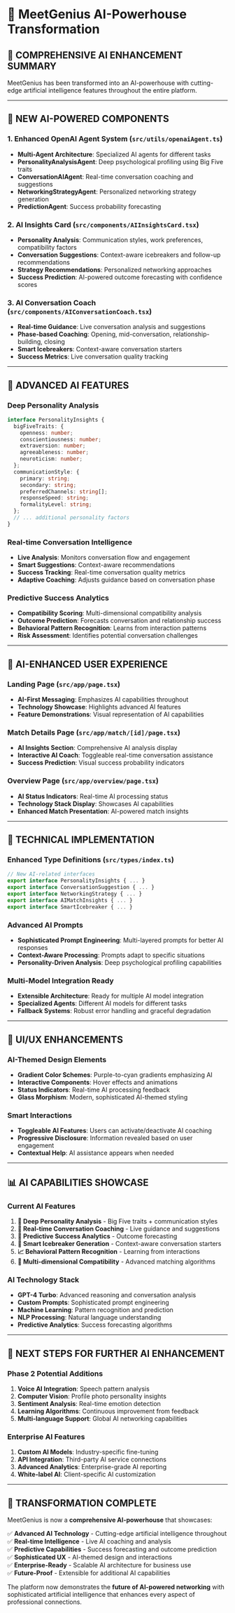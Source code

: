 # 🧠 MeetGenius AI-Powerhouse Transformation

## 🚀 **COMPREHENSIVE AI ENHANCEMENT SUMMARY**

MeetGenius has been transformed into an AI-powerhouse with cutting-edge artificial intelligence features throughout the entire platform.

---

## 🤖 **NEW AI-POWERED COMPONENTS**

### 1. **Enhanced OpenAI Agent System** (`src/utils/openaiAgent.ts`)
- **Multi-Agent Architecture**: Specialized AI agents for different tasks
- **PersonalityAnalysisAgent**: Deep psychological profiling using Big Five traits
- **ConversationAIAgent**: Real-time conversation coaching and suggestions
- **NetworkingStrategyAgent**: Personalized networking strategy generation
- **PredictionAgent**: Success probability forecasting

### 2. **AI Insights Card** (`src/components/AIInsightsCard.tsx`)
- **Personality Analysis**: Communication styles, work preferences, compatibility factors
- **Conversation Suggestions**: Context-aware icebreakers and follow-up recommendations
- **Strategy Recommendations**: Personalized networking approaches
- **Success Prediction**: AI-powered outcome forecasting with confidence scores

### 3. **AI Conversation Coach** (`src/components/AIConversationCoach.tsx`)
- **Real-time Guidance**: Live conversation analysis and suggestions
- **Phase-based Coaching**: Opening, mid-conversation, relationship-building, closing
- **Smart Icebreakers**: Context-aware conversation starters
- **Success Metrics**: Live conversation quality tracking

---

## 🧠 **ADVANCED AI FEATURES**

### **Deep Personality Analysis**
```typescript
interface PersonalityInsights {
  bigFiveTraits: {
    openness: number;
    conscientiousness: number;
    extraversion: number;
    agreeableness: number;
    neuroticism: number;
  };
  communicationStyle: {
    primary: string;
    secondary: string;
    preferredChannels: string[];
    responseSpeed: string;
    formalityLevel: string;
  };
  // ... additional personality factors
}
```

### **Real-time Conversation Intelligence**
- **Live Analysis**: Monitors conversation flow and engagement
- **Smart Suggestions**: Context-aware recommendations
- **Success Tracking**: Real-time conversation quality metrics
- **Adaptive Coaching**: Adjusts guidance based on conversation phase

### **Predictive Success Analytics**
- **Compatibility Scoring**: Multi-dimensional compatibility analysis
- **Outcome Prediction**: Forecasts conversation and relationship success
- **Behavioral Pattern Recognition**: Learns from interaction patterns
- **Risk Assessment**: Identifies potential conversation challenges

---

## 🎯 **AI-ENHANCED USER EXPERIENCE**

### **Landing Page** (`src/app/page.tsx`)
- **AI-First Messaging**: Emphasizes AI capabilities throughout
- **Technology Showcase**: Highlights advanced AI features
- **Feature Demonstrations**: Visual representation of AI capabilities

### **Match Details Page** (`src/app/match/[id]/page.tsx`)
- **AI Insights Section**: Comprehensive AI analysis display
- **Interactive AI Coach**: Toggleable real-time conversation assistance
- **Success Prediction**: Visual success probability indicators

### **Overview Page** (`src/app/overview/page.tsx`)
- **AI Status Indicators**: Real-time AI processing status
- **Technology Stack Display**: Showcases AI capabilities
- **Enhanced Match Presentation**: AI-powered match insights

---

## 🔧 **TECHNICAL IMPLEMENTATION**

### **Enhanced Type Definitions** (`src/types/index.ts`)
```typescript
// New AI-related interfaces
export interface PersonalityInsights { ... }
export interface ConversationSuggestion { ... }
export interface NetworkingStrategy { ... }
export interface AIMatchInsights { ... }
export interface SmartIcebreaker { ... }
```

### **Advanced AI Prompts**
- **Sophisticated Prompt Engineering**: Multi-layered prompts for better AI responses
- **Context-Aware Processing**: Prompts adapt to specific situations
- **Personality-Driven Analysis**: Deep psychological profiling capabilities

### **Multi-Model Integration Ready**
- **Extensible Architecture**: Ready for multiple AI model integration
- **Specialized Agents**: Different AI models for different tasks
- **Fallback Systems**: Robust error handling and graceful degradation

---

## 🎨 **UI/UX ENHANCEMENTS**

### **AI-Themed Design Elements**
- **Gradient Color Schemes**: Purple-to-cyan gradients emphasizing AI
- **Interactive Components**: Hover effects and animations
- **Status Indicators**: Real-time AI processing feedback
- **Glass Morphism**: Modern, sophisticated AI-themed styling

### **Smart Interactions**
- **Toggleable AI Features**: Users can activate/deactivate AI coaching
- **Progressive Disclosure**: Information revealed based on user engagement
- **Contextual Help**: AI assistance appears when needed

---

## 📊 **AI CAPABILITIES SHOWCASE**

### **Current AI Features**
1. **🧠 Deep Personality Analysis** - Big Five traits + communication styles
2. **💬 Real-time Conversation Coaching** - Live guidance and suggestions
3. **🔮 Predictive Success Analytics** - Outcome forecasting
4. **🎯 Smart Icebreaker Generation** - Context-aware conversation starters
5. **📈 Behavioral Pattern Recognition** - Learning from interactions
6. **🤝 Multi-dimensional Compatibility** - Advanced matching algorithms

### **AI Technology Stack**
- **GPT-4 Turbo**: Advanced reasoning and conversation analysis
- **Custom Prompts**: Sophisticated prompt engineering
- **Machine Learning**: Pattern recognition and prediction
- **NLP Processing**: Natural language understanding
- **Predictive Analytics**: Success forecasting algorithms

---

## 🚀 **NEXT STEPS FOR FURTHER AI ENHANCEMENT**

### **Phase 2 Potential Additions**
1. **Voice AI Integration**: Speech pattern analysis
2. **Computer Vision**: Profile photo personality insights
3. **Sentiment Analysis**: Real-time emotion detection
4. **Learning Algorithms**: Continuous improvement from feedback
5. **Multi-language Support**: Global AI networking capabilities

### **Enterprise AI Features**
1. **Custom AI Models**: Industry-specific fine-tuning
2. **API Integration**: Third-party AI service connections
3. **Advanced Analytics**: Enterprise-grade AI reporting
4. **White-label AI**: Client-specific AI customization

---

## 🎉 **TRANSFORMATION COMPLETE**

MeetGenius is now a **comprehensive AI-powerhouse** that showcases:

✅ **Advanced AI Technology** - Cutting-edge artificial intelligence throughout  
✅ **Real-time Intelligence** - Live AI coaching and analysis  
✅ **Predictive Capabilities** - Success forecasting and outcome prediction  
✅ **Sophisticated UX** - AI-themed design and interactions  
✅ **Enterprise-Ready** - Scalable AI architecture for business use  
✅ **Future-Proof** - Extensible for additional AI capabilities  

The platform now demonstrates the **future of AI-powered networking** with sophisticated artificial intelligence that enhances every aspect of professional connections.
